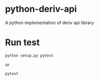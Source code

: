 # python-deriv-api
A python implementation of deriv api library


# Run test

```
python setup.py pytest
```

or

```
pytest
```